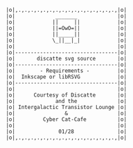         |o|,.,.,.,.,.,.,.,.,.,.,.,.,.,.,.,.,|o|
        |o|             _______             |o|
        |o|            ||     ||            |o|
        |o|            ||=OwO=||            |o|
        |o|            ||_____||            |o|
        |o|            \_||__|_|            |o|
        |o|                                 |o|
        |o|---------------------------------|o|
        |o|       discatte svg source       |o|
        |o|---------------------------------|o|
        |o|        - Requirements -         |o|
        |o|  Inkscape or libRSVG            |o|
        |o|---------------------------------|o|
        |o|                                 |o|
        |o|      Courtesy of Discatte       |o|
        |o|             and the             |o|
        |o| Intergalactic Transistor Lounge |o|
        |o|                &                |o|
        |o|         Cyber Cat-Cafe          |o|
        |o|                                 |o|
        |o|              01/28              |o|
        |o|,.,.,.,.,.,.,.,.,.,.,.,.,.,.,.,.,|o|
